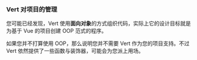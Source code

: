 <a id="how-vert-does-management"></a>

### Vert 对项目的管理

您可能已经发现，Vert 使用**面向对象**的方式组织代码，实际上它的设计目标就是为基于 Vue 的项目创建 OOP 范式的程序。
 
如果您并不打算使用 OOP，那么说明您并不需要 Vert 作为您的项目支持。不过 Vert 依然提供了一些函数与装饰器，可能会为您派上用场。

